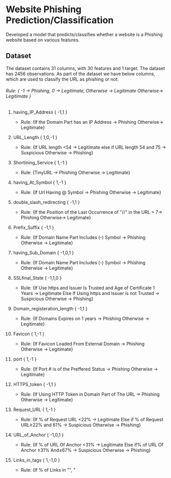 # Website Phishing Prediction/Classification

Developed a model that predicts/classifies whether a website is a Phishing website based on various features.

## Dataset
The dataset contains 31 columns, with 30 features and 1 target. The dataset has 2456 observations. As part of the dataset we have below columns, which are used to classify the URL as phishing or not:

###### Rule: { -1 → Phishing, 0 → Legitimate, Otherwise → Legitimate   Otherwise→ Legitimate }



1. having_IP_Address { -1,1 }  
      * Rule: {If the Domain Part has an IP Address → Phishing   Otherwise→ Legitimate}

2. URL_Length { 1,0,-1 }   
      * Rule: {If URL length <54 → Legitimate  else if URL length 54 and 75 → Suspicious   Otherwise → Phishing}

3. Shortining_Service { 1,-1 }   
      * Rule: {TinyURL → Phishing   Otherwise → Legitimate}

4. having_At_Symbol { 1,-1 }   
      * Rule: {If Url Having @ Symbol → Phishing   Otherwise → Legitimate}

5. double_slash_redirecting { -1,1 }   
      * Rule:  {If the Position of the Last Occurrence of "//" in the URL > 7→ Phishing      Otherwise→ Legitimate}

6. Prefix_Suffix { -1,1 } 
      * Rule:  {If Domain Name Part Includes (-) Symbol → Phishing    Otherwise → Legitimate}

7. having_Sub_Domain { -1,0,1 }    
      * Rule: {If Domain Name Part Includes (-) Symbol → Phishing     Otherwise → Legitimate}

8. SSLfinal_State { -1,1,0 }   
      * Rule: {If Use https and Issuer Is Trusted and Age of Certificate 1 Years → Legitimate    Else If Using https and Issuer is not Trusted  → Suspicious       Otherwise → Phishing}

9. Domain_registeration_length { -1,1 } 
      * Rule: {If Domains Expires on 1 years → Phishing    Otherwise → Legitimate}

10. Favicon { 1,-1 }    
      * Rule: {If Favicon Loaded From External Domain → Phishing     Otherwise → Legitimate}

11. port { 1,-1 } 
      * Rule: {If Port # is of the Preffered Status → Phishing     Otherwise → Legitimate}

12. HTTPS_token { -1,1 }    
      * Rule: {If Using HTTP Token in Domain Part of The URL → Phishing     Otherwise → Legitimate}

13. Request_URL { 1,-1 } 
      * Rule: {If % of Request URL <22% → Legitimate     Else if % of Request URL≥22% and 61% → Suspicious     Otherwise → Phishing}

14. URL_of_Anchor { -1,0,1 }    
      * Rule:  {If % of URL Of Anchor <31%  → Legitimate      Else if% of URL Of Anchor ≥31% And≤67% → Suspicious       Otherwise → Phishing}

15. Links_in_tags { 1,-1,0 } 
      * Rule: {If % of Links in "<Meta>", "<Script>" and "<Link>"<17%  → Legitimate     Else if % of Links in <Meta>", "<Script>" and "<Link>" ≥17% And≤81% → Suspicious      Otherwise → Phishing}

16. SFH { -1,1,0 }    
      * Rule: {If SFH is "about: blank" Or Is Empty → Phishing      Else if SFH Refers To A Different Domain → Suspicious      Otherwise  → Legitimate}

17. Submitting_to_email { -1,1 }    
      * Rule: {If Using "mail()" or "mailto:" Function to Submit User Information → Phishing     Otherwise  → Legitimate}

18. Abnormal_URL { -1,1 }   
      * Rule: {If The Host Name Is Not Included In URL → Phishing     Otherwise → Legitimate}

19. Redirect { 0,1 }   
      * Rule: {If #ofRedirect Page≤1 → Legitimate     Else if #of Redirect Page≥2 And<4 → Suspicious     Otherwise → Phishing}

20. on_mouseover { 1,-1 }  
      * Rule: {If onMouseOver Changes Status Bar → Phishing      Else if It Does't Change Status Bar → Legitimate}

21. RightClick { 1,-1 }  
      * Rule: {If Right Click Disabled → Phishing     Otherwise → Legitimate}

22. popUpWidnow { 1,-1 }   
      * Rule: {If Popoup Window Contains Text Fields→ Phishing      Otherwise → Legitimate}

23. Iframe { 1,-1 }   
      * Rule: {If Using iframe → Phishing     Otherwise → Legitimate}

24. age_of_domain { -1,1 }   
      * Rule: {If Age Of Domain≥6 months → Legitimate     Otherwise → Phishing}

25. DNSRecord { -1,1 }   
      * Rule: {If no DNS Record For The Domain → Phishing     Otherwise → Legitimate}

26. web_traffic { -1,0,1 }   
      * Rule: {If Website Rank<100,000 → Legitimate     Else if Website Rank>100,000 → Suspicious     Otherwise → Phishing}

27. Page_Rank { -1,1 }   
      * Rule: {If PageRank<0.2 → Phishing     Otherwise → Legitimate}

28. Google_Index { 1,-1 }  
      * Rule: {If Webpage Indexed by Google → Legitimate      Otherwise → Phishing}

29. Links_pointing_to_page { 1,0,-1 }  
      * Rule: {If #Of Link Pointing to The Webpage=0 → Phishing     Else if #Of Link Pointing to The Webpage>0 and≤2 → Suspicious     Otherwise → Legitimate}

30. Statistical_report { -1,1 }  
      * Rule: {If Host Belongs to Top Phishing IPs or Top Phishing Domains → Phishing     Otherwise → Legitimate}

31. Result { -1,0 }  
      * Rule: {If  0 → Phishing    Else If 1 → Legitimate}
